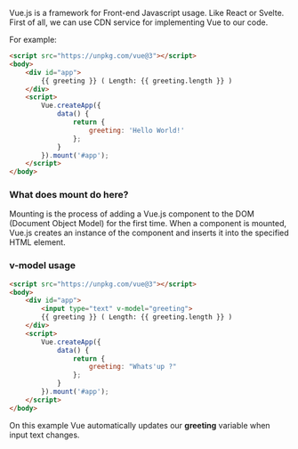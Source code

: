 Vue.js is a framework for Front-end Javascript usage. Like React or Svelte.
First of all, we can use CDN service for implementing Vue to our code.

For example:
```html
<script src="https://unpkg.com/vue@3"></script>
<body>
	<div id="app">
		{{ greeting }} ( Length: {{ greeting.length }} )
	</div>
	<script>
		Vue.createApp({
			data() {
				return {
					greeting: 'Hello World!'
				};
			}
		}).mount('#app');
	</script>
</body>
```
### What does **mount** do here?
Mounting is the process of adding a Vue.js component to the DOM (Document Object Model) for the first time. When a component is mounted, Vue.js creates an instance of the component and inserts it into the specified HTML element.

### v-model usage
```html
<script src="https://unpkg.com/vue@3"></script>
<body>
	<div id="app">
		<input type="text" v-model="greeting">
		{{ greeting }} ( Length: {{ greeting.length }} )
	</div>
	<script>
		Vue.createApp({
			data() {
				return {
					greeting: "Whats'up ?"
				};
			}
		}).mount('#app');
	</script>
</body>
```
On this example Vue automatically updates our **greeting** variable when input text changes.
